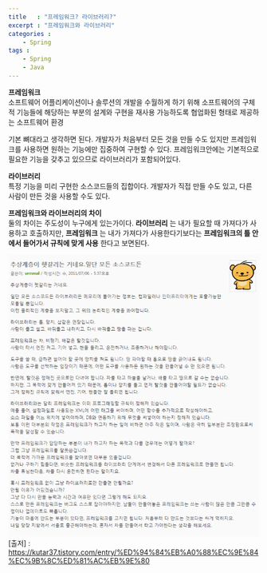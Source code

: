 ```yaml
---
title   : "프레임워크? 라이브러리?"
excerpt : "프레임워크와 라이브러리"
categories : 
    - Spring
tags : 
    - Spring
    - Java
---
```


__프레임워크__  
소프트웨어 어플리케이션이나 솔루션의 개발을 수월하게 하기 위해 소프트웨어의 구체적 기능들에 해당하는 부분의 설계와 구현을 재사용 가능하도록 협업화된 형태로 제공하는 소프트웨어 환경  

기본 뼈대라고 생각하면 된다. 개발자가 처음부터 모든 것을 만들 수도 있지만 프레임워크를 사용하면 원하는 기능에만 집중하여 구현할 수 있다. 프레임워크안에는 기본적으로 필요한 기능을 갖추고 있으므로 라이브러리가 포함되어있다.

__라이브러리__  
특정 기능을 미리 구현한 소스코드들의 집합이다. 개발자가 직접 만들 수도 있고, 다른 사람이 만든 것을 사용할 수도 있다. 


__프레임워크와 라이브러리의 차이__  
둘의 차이는 주도성이 누구에게 있는가이다. __라이브러리__ 는 내가 필요할 때 가져다가 사용하고 호출하지만, __프레임워크__ 는 내가 가져다가 사용한다기보다는 __프레임워크의 틀 안에서 들어가서 규칙에 맞게 사용__ 한다고 보면된다.  

![frlb](/assets/img/spring/frlb.png)  
[출저] : <https://kutar37.tistory.com/entry/%ED%94%84%EB%A0%88%EC%9E%84%EC%9B%8C%ED%81%AC%EB%9E%80>
